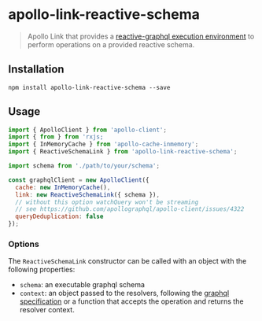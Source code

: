 # apollo-link-reactive-schema
> Apollo Link that provides a [reactive-graphql execution environment](https://github.com/mesosphere/reactive-graphql) to perform operations on a provided reactive schema.

## Installation

`npm install apollo-link-reactive-schema --save`

## Usage

```js
import { ApolloClient } from 'apollo-client';
import { from } from 'rxjs;
import { InMemoryCache } from 'apollo-cache-inmemory';
import { ReactiveSchemaLink } from 'apollo-link-reactive-schema';

import schema from './path/to/your/schema';

const graphqlClient = new ApolloClient({
  cache: new InMemoryCache(),
  link: new ReactiveSchemaLink({ schema }),
  // without this option watchQuery won't be streaming
  // see https://github.com/apollographql/apollo-client/issues/4322
  queryDeduplication: false
});
```

### Options

The `ReactiveSchemaLink` constructor can be called with an object with the following properties:

* `schema`: an executable graphql schema
* `context`: an object passed to the resolvers, following the [graphql specification](http://graphql.org/learn/execution/#root-fields-resolvers) or a function that accepts the operation and returns the resolver context.
